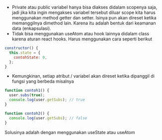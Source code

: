 - Private atau public variabel hanya bisa diakses didalam scopenya saja, jadi jika kita ingin mengakses variabel tersebut diluar scope kita harus menggunakan method getter dan setter. Isinya pun akan direset ketika memanggilnya dimethod lain. Karena itu adalah bentuk dari keamanan data (enkapsulasi).
- Tidak bisa menggunakan useAtom atau hook lainnya didalam class karena aturan react hooks. Harus menggunakan cara seperti berikut

```js
constructor() {
  this.state = {
    contohState: 0,
  };
}
```

- Kemungkinan, setiap atribut / variabel akan direset ketika dipanggil di fungsi yang berbeda misalnya

```js
function contoh1() {
  user.subs(true);
  console.log(user.getSubs); // true
}

function contoh2() {
  console.log(user.getSubs); // false
}
```

Solusinya adalah dengan menggunakan useState atau useAtom
